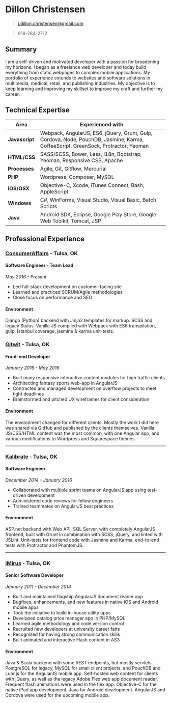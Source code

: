 # Dillon Christensen
><j.dillon.christensen@gmail.com>

>918-284-2712

## Summary
I am a self-driven and motivated developer with a passion for broadening my horizons. I began as a freelance web developer and today build everything from static webpages to complex mobile applications. My portfolio of experience extends to websites and software solutions in multimedia, medical, retail, and publishing industries. My objective is to keep learning and improving my skillset to improve my craft and further my career.

## Technical Expertise
Area | Experienced with
--- | ---
**Javascript** | Webpack, AngularJS, ES6, jQuery, Grunt, Gulp, Cordova, Node, PouchDB, Jasmine, Karma, CoffeeScript, GreenSock, Protractor, Yeoman
**HTML/CSS** | SASS/SCSS, Bower, Less, i18n, Bootstrap, Yeoman, Responsive CSS, Apache
**Processes** | Agile, Git, Gitflow, Mercurial
**PHP** | Wordpress, Composer, MySQL
**iOS/OSX** | Objective-C, Xcode, iTunes Connect, Bash, AppleScript
**Windows** | C#, WinForms, Visual Studio, Visual Basic, Batch Scripts
**Java** | Android SDK, Eclipse, Google Play Store, Google Web Toolkit, Tomcat, JSP



## Professional Experience
### [ConsumerAffairs](https://consumeraffairs.com/) - Tulsa, OK
#### Software Engineer - Team Lead
_May 2016 - Present_

* Led full-stack development on customer-facing site
* Learned and practiced SCRUM/Agile methodologies
* Close focus on performance and SEO

#### Environment
Django (Python) backend with Jinja2 templates for markup. SCSS and legacy Stylus. Vanilla JS compiled with Webpack with ES6 transpilation, gulp, Istanbul coverage, jasmine & karma unit-tests.

### [Gitwit](http://gitwit.com/) - Tulsa, OK
#### Front-end Developer
_January 2016 - May 2016_

* Built many responsive interactive content modules for high traffic clients
* Architecting fantasy sports web-app in AngularJS
* Contracted and managed development on overflow projects to meet tight deadlines
* Brainstormed and pitched UX wireframes for client consideration

#### Environment
The environment changed for different clients. Mostly the work I did here was shared via GitHub and published by the clients themselves. Vanilla JS/CSS/HTML content was the most common, with one Angular app, and various modifications to Wordpress and Squarespace themes.

***

### [Kalibrate](http://www.kalibrate.com/) - Tulsa, OK
#### Software Engineer
_December 2014 - January 2016_

* Collaborated with multiple sprint teams on AngularJS app using test-driven development
* Administered code reviews for fellow engineers
* Trained teammates on AngularJS best practices

#### Environment
ASP.net backend with Web API, SQL Server, with completely AngularJS frontend, built with Grunt in combination with SCSS, jQuery, and linted with JSLint. Unit-tests for frontend code with Jasmine and Karma, end-to-end tests with Protractor and PhantomJS.

***

### [iMirus](http://imirus.com/) - Tulsa, OK
#### Senior Software Developer
_January 2011 - December 2014_

* Built and maintained flagship AngularJS document reader app
* Bugfixes, enhancements, and new features in native iOS and Android mobile apps
* Took the initiative to build in-house utility apps
* Developed catalog price manager app in PHP/MySQL
* Learned agile methodology and code version control
* Recruited new developers at university career fairs
* Recognized for having strong communication skills
* Built animated and interactive Flash content in AS3

#### Environment
Java & Scala backend with some REST endpoints, but mostly servlets. PostgreSQL for legacy, MySQL for small client projects, and PouchDB and Lunr.js for the AngularJS mobile app. Self-hosted web content for clients with jQuery, as well as the legacy Adobe Flex web app document reader. Frequent flash animations were used in the flex app. Objective-C for the native iPad app development. Java for Android development. AngularJS and Cordova were used for the upcoming mobile app.
